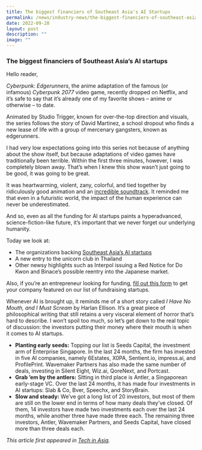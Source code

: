 ```yaml
---
title: The biggest financiers of Southeast Asia's AI Startups
permalink: /news/industry-news/the-biggest-financiers-of-southeast-asias-ai-startups/
date: 2022-09-28
layout: post
description: ""
image: ""
---
```

### The biggest financiers of Southeast Asia’s AI startups



Hello reader,

_Cyberpunk: Edgerunners_, the anime adaptation of the famous (or infamous) _Cyberpunk 2077_ video game, recently dropped on Netflix, and it’s safe to say that it’s already one of my favorite shows – anime or otherwise – to date.

Animated by Studio Trigger, known for over-the-top direction and visuals, the series follows the story of David Martinez, a school dropout who finds a new lease of life with a group of mercenary gangsters, known as edgerunners.


I had very low expectations going into this series not because of anything about the show itself, but because adaptations of video games have traditionally been terrible. Within the first three minutes, however, I was completely blown away. That’s when I knew this show wasn’t just going to be good, it was going to be great.

It was heartwarming, violent, zany, colorful, and tied together by ridiculously good animation and an [incredible soundtrack](https://www.youtube.com/watch?v=gzbLODUb1sA). It reminded me that even in a futuristic world, the impact of the human experience can never be underestimated.

And so, even as all the funding for AI startups paints a hyperadvanced, science-fiction-like future, it’s important that we never forget our underlying humanity.

Today we look at:

*   The organizations backing [Southeast Asia’s AI startups](https://www.techinasia.com/top-sea-investors-ai?utm_source=article&utm_medium=website&utm_campaign=growth-newsletter-769705)
*   A new entry to the unicorn club in Thailand
*   Other newsy highlights such as Interpol issuing a Red Notice for Do Kwon and Binace’s possible reentry into the Japanese market.

Also, if you’re an entrepreneur looking for funding, [fill out this form](https://docs.google.com/forms/d/e/1FAIpQLSe4RRRMpcl5wgqYekUofABnqWwrUcDxbLY8TYyw3XOvlgVW2w/viewform?goal=0_1810bc7ed7-d4b09e53d4-55053234&mc_cid=d4b09e53d4&mc_eid=c7181df76a) to get your company featured on our list of fundraising startups.


Whenever AI is brought up, it reminds me of a short story called _I Have No Mouth, and I Must Scream_ by Harlan Ellison. It’s a great piece of philosophical writing that still retains a very visceral element of horror that’s hard to describe. I won’t spoil too much, so let’s get down to the real topic of discussion: the investors putting their money where their mouth is when it comes to AI startups.

*   **Planting early seeds:** Topping our list is Seeds Capital, the investment arm of Enterprise Singapore. In the last 24 months, the firm has invested in five AI companies, namely 6Estates, X0PA, Sentient.io, impress.ai, and ProfilePrint. Wavemaker Partners has also made the same number of deals, investing in Silent Eight, Wiz.ai, QoreNext, and Portcast.
*   **Grab ’em by the antlers:** Sitting in third place is Antler, a Singaporean early-stage VC. Over the last 24 months, it has made four investments in AI startups: Slab & Co, Bver, Speechx, and StoryBrain.
*   **Slow and steady:** We’ve got a long list of 20 investors, but most of them are still on the lower end in terms of how many deals they’ve closed. Of them, 14 investors have made two investments each over the last 24 months, while another three have made three each. The remaining three investors, Antler, Wavemaker Partners, and Seeds Capital, have closed more than three deals each.

*This article first appeared in [Tech in Asia](https://www.techinasia.com/biggest-financiers-southeast-asias-ai-startups).*
